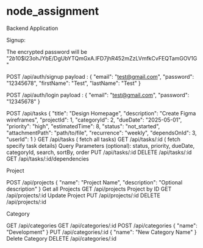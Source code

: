 # node_assignment
Backend Application

Signup:

The encrypted password will be  
"$2b$10$I23ohJYbE/DgUbYTQmGxA.lFD7jhR452mZzLVmfkCvFEQTamGOV1G"

POST /api/auth/signup
payload :
{
  "email": "test@gmail.com",
  "password": "12345678",
  "firstName": "Test",
  "lastName": "Test"
}

POST /api/auth/login
payload :
{
  "email": "test@gmail.com",
  "password": "12345678"
}

POST /api/tasks
{
  "title": "Design Homepage",
  "description": "Create Figma wireframes",
  "projectId": 1,
  "categoryId": 2,
  "dueDate": "2025-05-01",
  "priority": "high",
  "estimatedTime": 8,
  "status": "not_started",
  "attachmentPath": "path/to/file",
  "recurrence": "weekly",
  "dependsOnId": 3,
  "userId": 1
}
GET /api/tasks ( fetch all tasks)
GET /api/tasks/:id ( fetch specify task details)
Query Parameters (optional):
status, priority, dueDate, categoryId, search, sortBy, order
PUT /api/tasks/:id
DELETE /api/tasks/:id
GET /api/tasks/:id/dependencies

Project

POST /api/projects
{
  "name": "Project Name",
  "description": "Optional description"
}
Get all Projects
GET /api/projects
Project by ID
GET /api/projects/:id
Update Project
PUT /api/projects/:id
DELETE /api/projects/:id

Category

GET /api/categories
GET /api/categories/:id
POST /api/categories
{
  "name": "Development"
}
PUT /api/categories/:id
{
  "name": "New Category Name"
}
Delete Category
DELETE /api/categories/:id